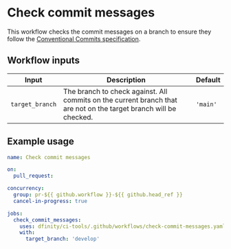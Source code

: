 # Check commit messages

This workflow checks the commit messages on a branch to ensure they follow the [Conventional Commits specification](https://www.conventionalcommits.org/en/v1.0.0/).

## Workflow inputs

| Input           | Description                                                                                                       | Default  |
| --------------- | ----------------------------------------------------------------------------------------------------------------- | -------- |
| `target_branch` | The branch to check against. All commits on the current branch that are not on the target branch will be checked. | `'main'` |

## Example usage

```yaml
name: Check commit messages

on:
  pull_request:

concurrency:
  group: pr-${{ github.workflow }}-${{ github.head_ref }}
  cancel-in-progress: true

jobs:
  check_commit_messages:
    uses: dfinity/ci-tools/.github/workflows/check-commit-messages.yaml@main
    with:
      target_branch: 'develop'
```
